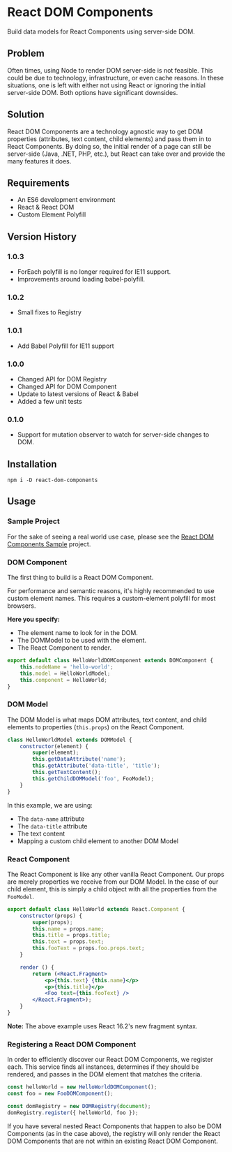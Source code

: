 # React DOM Components
Build data models for React Components using server-side DOM.

## Problem
Often times, using Node to render DOM server-side is not feasible. This could be due to technology, infrastructure, or even cache reasons. In these situations, one is left with either not using React or ignoring the initial server-side DOM. Both options have significant downsides.

## Solution
React DOM Components are a technology agnostic way to get DOM properties (attributes, text content, child elements) and pass them in to React Components. By doing so, the initial render of a page can still be server-side (Java, .NET, PHP, etc.), but React can take over and provide the many features it does.

## Requirements
* An ES6 development environment
* React & React DOM
* Custom Element Polyfill

## Version History
### 1.0.3
* ForEach polyfill is no longer required for IE11 support.
* Improvements around loading babel-polyfill.

### 1.0.2
* Small fixes to Registry

### 1.0.1
* Add Babel Polyfill for IE11 support

### 1.0.0
* Changed API for DOM Registry
* Changed API for DOM Component
* Update to latest versions of React & Babel
* Added a few unit tests

### 0.1.0
* Support for mutation observer to watch for server-side changes to DOM.

## Installation
    npm i -D react-dom-components

## Usage
### Sample Project
For the sake of seeing a real world use case, please see the [React DOM Components Sample](https://github.com/auniverseaway/react-dom-components-sample) project.

### DOM Component
The first thing to build is a React DOM Component. 

For performance and semantic reasons, it's highly recommended to use custom element names. This requires a custom-element polyfill for most browsers.

**Here you specify:**
* The element name to look for in the DOM.
* The DOMModel to be used with the element.
* The React Component to render.

```js
export default class HelloWorldDOMComponent extends DOMComponent {
    this.nodeName = 'hello-world';
    this.model = HelloWorldModel;
    this.component = HelloWorld;
}
```

### DOM Model
The DOM Model is what maps DOM attributes, text content, and child elements to properties (`this.props`) on the React Component.

```js
class HelloWorldModel extends DOMModel {
    constructor(element) {
        super(element);
        this.getDataAttribute('name');
        this.getAttribute('data-title', 'title');
        this.getTextContent();
        this.getChildDOMModel('foo', FooModel);
    }
}
```

In this example, we are using:
* The `data-name` attribute
* The `data-title` attribute
* The text content
* Mapping a custom child element to another DOM Model

### React Component
The React Component is like any other vanilla React Component. Our props are merely properties we receive from our DOM Model. In the case of our child element, this is simply a child object with all the properties from the `FooModel`.

```jsx
export default class HelloWorld extends React.Component {
    constructor(props) {
        super(props);
        this.name = props.name;
        this.title = props.title;
        this.text = props.text;
        this.fooText = props.foo.props.text;
    }

    render () {
        return (<React.Fragment>
            <p>{this.text} {this.name}</p>
            <p>{this.title}</p>
            <Foo text={this.fooText} />
        </React.Fragment>);
    }
}
```
**Note:** The above example uses React 16.2's new fragment syntax.

### Registering a React DOM Component
In order to efficiently discover our React DOM Components, we register each. This service finds all instances, determines if they should be rendered, and passes in the DOM
element that matches the criteria.

```js
const helloWorld = new HelloWorldDOMComponent();
const foo = new FooDOMComponent();

const domRegistry = new DOMRegistry(document);
domRegistry.register({ helloWorld, foo });
```

If you have several nested React Components that happen to also be DOM Components (as in the case above), the registry will only render the React DOM Components that are not within an existing React DOM Component.
